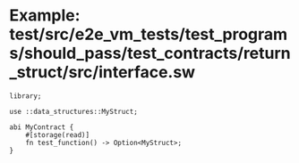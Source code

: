 # Example: test/src/e2e_vm_tests/test_programs/should_pass/test_contracts/return_struct/src/interface.sw

```sway
library;

use ::data_structures::MyStruct;

abi MyContract {
    #[storage(read)]
    fn test_function() -> Option<MyStruct>;
}

```
